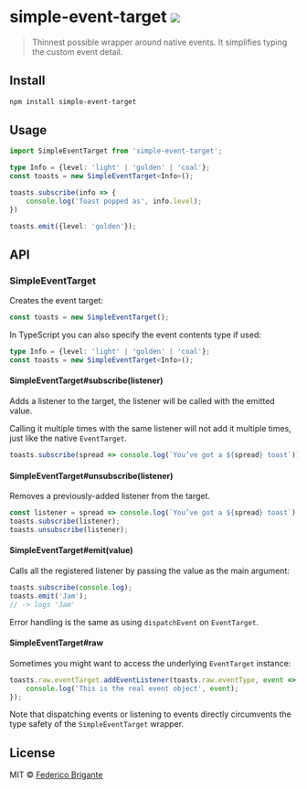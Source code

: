 # simple-event-target [![][badge-gzip]][link-bundlephobia]

[badge-gzip]: https://img.shields.io/bundlephobia/minzip/simple-event-target.svg?label=gzipped
[link-bundlephobia]: https://bundlephobia.com/result?p=simple-event-target

> Thinnest possible wrapper around native events. It simplifies typing the custom event detail.

## Install

```sh
npm install simple-event-target
```

## Usage

```ts
import SimpleEventTarget from 'simple-event-target';

type Info = {level: 'light' | 'golden' | 'coal'};
const toasts = new SimpleEventTarget<Info>();

toasts.subscribe(info => {
	console.log('Toast popped as', info.level);
})

toasts.emit({level: 'golden'});
```

## API

### SimpleEventTarget

Creates the event target:

```js
const toasts = new SimpleEventTarget();
```

In TypeScript you can also specify the event contents type if used:

```ts
type Info = {level: 'light' | 'golden' | 'coal'};
const toasts = new SimpleEventTarget<Info>();
```

#### SimpleEventTarget#subscribe(listener)

Adds a listener to the target, the listener will be called with the emitted value.

Calling it multiple times with the same listener will not add it multiple times, just like the native `EventTarget`.

```ts
toasts.subscribe(spread => console.log(`You’ve got a ${spread} toast`));
```

#### SimpleEventTarget#unsubscribe(listener)

Removes a previously-added listener from the target.


```ts
const listener = spread => console.log(`You’ve got a ${spread} toast`);
toasts.subscribe(listener);
toasts.unsubscribe(listener);
```

#### SimpleEventTarget#emit(value)

Calls all the registered listener by passing the value as the main argument:

```js
toasts.subscribe(console.log);
toasts.emit('Jam');
// -> logs 'Jam'
```

Error handling is the same as using `dispatchEvent` on `EventTarget`.

#### SimpleEventTarget#raw

Sometimes you might want to access the underlying `EventTarget` instance:

```js
toasts.raw.eventTarget.addEventListener(toasts.raw.eventType, event => {
	console.log('This is the real event object', event);
});
```

Note that dispatching events or listening to events directly circumvents the type safety of the `SimpleEventTarget` wrapper.

## License

MIT © [Federico Brigante](https://fregante.com)
